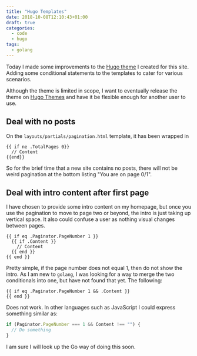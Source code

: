 ```yaml
---
title: "Hugo Templates"
date: 2018-10-08T12:10:43+01:00
draft: true
categories:
  - code
  - hugo
tags:
  - golang
---
```


Today I made some improvements to the [Hugo theme](https://github.com/freemagee/comfortable-basic) I created for this site. Adding some conditional statements to the templates to cater for various scenarios.

Although the theme is limited in scope, I want to eventually release the theme on [Hugo Themes](https://themes.gohugo.io/) and have it be flexible enough for another user to use.

## Deal with no posts

On the `layouts/partials/pagination.html` template, it has been wrapped in

```golang
{{ if ne .TotalPages 0}}
  // Content
{{end}}
```
<!--more-->

So for the brief time that a new site contains no posts, there will not be weird pagination at the bottom listing "You are on page 0/1".

## Deal with intro content after first page

I have chosen to provide some intro content on my homepage, but once you use the pagination to move to page two or beyond, the intro is just taking up vertical space. It also could confuse a user as nothing visual changes between pages.

```golang
{{ if eq .Paginator.PageNumber 1 }}
  {{ if .Content }}
    // Content
  {{ end }}
{{ end }}
```

Pretty simple, if the page number does not equal 1, then do not show the intro. As I am new to `golang`, I was looking for a way to merge the two conditionals into one, but have not found that yet. The following:

```golang
{{ if eq .Paginator.PageNumber 1 && .Content }}
{{ end }}
```

Does not work. In other languages such as JavaScript I could express something similar as:

```javascript
if (Paginator.PageNumber === 1 && Content !== "") {
  // Do something
}
```

I am sure I will look up the Go way of doing this soon.